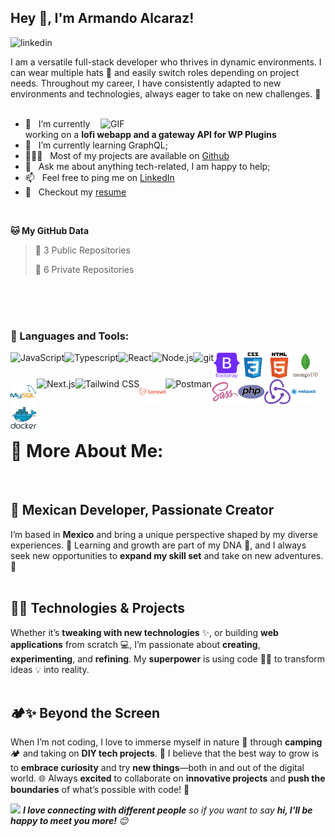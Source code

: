## Hey 🖖, I'm Armando Alcaraz!

<a href='https://www.linkedin.com/in/armando-alcaraz-22675311b/'><img align='left' alt="linkedin" src="https://github.com/user-attachments/assets/734a6468-227f-4d3d-8095-b1ecda38e8ee" height='18px'/></a>

<br>

I am a versatile full-stack developer who thrives in dynamic environments. I can wear multiple hats 🎩 and easily switch roles depending on project needs. Throughout my career, I have consistently adapted to new environments and technologies, always eager to take on new challenges. 🚀
<br/>
<br/>



<img align="right" alt="GIF" src="https://github.com/user-attachments/assets/6a59946a-3725-4a5d-a5a4-e39e7317a8c3" width="360px"/>


- 🔭 &nbsp; I’m currently working on a **lofi webapp and a gateway API for WP Plugins**
- 🌱 &nbsp; I’m currently learning GraphQL; 
- 👨🏻‍💻 &nbsp; Most of my projects are available on [Github](https://github.com/arukaraz?tab=repositories)
- 💬 &nbsp; Ask me about anything tech-related, I am happy to help;
- 📫 &nbsp; Feel free to ping me on [LinkedIn](https://www.linkedin.com/in/armando-alcaraz-22675311b/)
- 📝 &nbsp; Checkout my [resume](https://drive.google.com/file/d/1VBIop8tduhAsHaA_6L7FgjtiSy7U64Su/view?usp=sharing)

<br>

**🐱 My GitHub Data** 
> 📜 3 Public Repositories 
 > 
> 🔑 6 Private Repositories 
 > 

<br>
<br>
<br>

### 🔨 Languages and Tools:
<a href="https://developer.mozilla.org/en-US/docs/Web/JavaScript" target="_blank"> 
    <img align="left" alt="JavaScript" height ="42px"  src="https://raw.githubusercontent.com/rahul-jha98/github_readme_icons/main/language_and_tools/square/javascript/javascript.svg"> 
</a>

<a href="https://www.typescriptlang.org/" target="_blank">
    <img align="left" alt="Typescript" height ="42px" src="https://raw.githubusercontent.com/rahul-jha98/github_readme_icons/main/language_and_tools/square/typescript/typescript.svg">
</a>

<a href="https://reactjs.org/" target="_blank"> 
    <img align="left" alt="React" height ="42px" src="https://raw.githubusercontent.com/rahul-jha98/github_readme_icons/main/language_and_tools/square/react/react.svg">
</a>

<a href="https://nodejs.org" target="_blank">
    <img align="left" alt="Node.js" height ="42px" src="https://raw.githubusercontent.com/rahul-jha98/github_readme_icons/main/language_and_tools/square/node/node.svg">
</a>

<a href="https://git-scm.com/" target="_blank"> 
    <img src="https://raw.githubusercontent.com/rahul-jha98/github_readme_icons/main/language_and_tools/square/git-scm/git-scm.svg" align="left" alt="git" height='42px'/> 
</a>

<a href="https://getbootstrap.com" target="_blank" rel="noreferrer"> 
    <img align="left" alt="Bootstrap" height ="42px" src="https://raw.githubusercontent.com/devicons/devicon/master/icons/bootstrap/bootstrap-plain-wordmark.svg"> 
</a>

<a href="https://www.w3schools.com/css/" target="_blank" rel="noreferrer"> 
    <img align="left" alt="CSS3" height ="42px" src="https://raw.githubusercontent.com/devicons/devicon/master/icons/css3/css3-original-wordmark.svg"> 
</a>

<a href="https://www.w3.org/html/" target="_blank" rel="noreferrer"> 
    <img align="left" alt="HTML5" height ="42px" src="https://raw.githubusercontent.com/devicons/devicon/master/icons/html5/html5-original-wordmark.svg"> 
</a>

<a href="https://www.mongodb.com/" target="_blank" rel="noreferrer"> 
    <img align="left" alt="MongoDB" height ="42px" src="https://raw.githubusercontent.com/devicons/devicon/master/icons/mongodb/mongodb-original-wordmark.svg"> 
</a>

<a href="https://www.mysql.com/" target="_blank" rel="noreferrer"> 
    <img align="left" alt="MySQL" height ="42px" src="https://raw.githubusercontent.com/devicons/devicon/master/icons/mysql/mysql-original-wordmark.svg"> 
</a>

<a href="https://nextjs.org/" target="_blank" rel="noreferrer"> 
    <img align="left" alt="Next.js" height ="42px" src="https://cdn.worldvectorlogo.com/logos/nextjs-2.svg"> 
</a>

<a href="https://tailwindcss.com/" target="_blank" rel="noreferrer"> 
    <img align="left" alt="Tailwind CSS" height ="42px" src="https://www.vectorlogo.zone/logos/tailwindcss/tailwindcss-icon.svg"> 
</a>

<a href="https://laravel.com/" target="_blank" rel="noreferrer"> 
    <img align="left" alt="Laravel" height ="42px" src="https://raw.githubusercontent.com/devicons/devicon/ca28c779441053191ff11710fe24a9e6c23690d6/icons/laravel/laravel-original-wordmark.svg"> 
</a>

<a href="https://postman.com" target="_blank" rel="noreferrer"> 
    <img align="left" alt="Postman" height ="42px" src="https://www.vectorlogo.zone/logos/getpostman/getpostman-icon.svg"> 
</a>

<a href="https://sass-lang.com" target="_blank" rel="noreferrer"> 
    <img align="left" alt="Sass" height ="42px" src="https://raw.githubusercontent.com/devicons/devicon/master/icons/sass/sass-original.svg"> 
</a>

<a href="https://www.php.net" target="_blank" rel="noreferrer"> 
    <img align="left" alt="PHP" height ="42px" src="https://raw.githubusercontent.com/devicons/devicon/master/icons/php/php-original.svg"> 
</a>

<a href="https://redux.js.org" target="_blank" rel="noreferrer"> 
    <img align="left" alt="Redux" height ="42px" src="https://raw.githubusercontent.com/devicons/devicon/master/icons/redux/redux-original.svg"> 
</a>

<a href="https://webpack.js.org" target="_blank" rel="noreferrer"> 
    <img align="left" alt="Webpack" height ="42px" src="https://raw.githubusercontent.com/devicons/devicon/d00d0969292a6569d45b06d3f350f463a0107b0d/icons/webpack/webpack-original-wordmark.svg"> 
</a>

<a href="https://www.docker.com/" target="_blank" rel="noreferrer"> 
    <img align="left" alt="Docker" height ="42px" src="https://raw.githubusercontent.com/devicons/devicon/master/icons/docker/docker-original-wordmark.svg"> 
</a>


<br>
<br>
<br>


<br>
<br>
<br>


# 🧐 More About Me:
<br>

## 🌮 **Mexican Developer, Passionate Creator**

I’m based in **Mexico** and bring a unique perspective shaped by my diverse experiences. 🌟 Learning and growth are part of my DNA 🧠, and I always seek new opportunities to **expand my skill set** and take on new adventures. 🌱
<br>
<br>
## 🔧💡 **Technologies & Projects**

Whether it’s **tweaking with new technologies** ✨, or building **web applications** from scratch 💻, I’m passionate about **creating**, **experimenting**, and **refining**. My **superpower** is using code 🦸‍♂️ to transform ideas 💡 into reality.
<br>
<br>
## 🏕️✨ **Beyond the Screen**

When I’m not coding, I love to immerse myself in nature 🌲 through **camping** 🏕️ and taking on **DIY tech projects**. 🔧 I believe that the best way to grow is to **embrace curiosity** and try **new things**—both in and out of the digital world. 🌐
Always **excited** to collaborate on **innovative projects** and **push the boundaries** of what’s possible with code! 💫


<img src="https://media.giphy.com/media/LnQjpWaON8nhr21vNW/giphy.gif" width="60"> <em><b>I love connecting with different people</b> so if you want to say <b>hi, I'll be happy to meet you more!</b> 😊</em>



